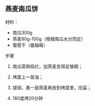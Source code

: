 

## 燕麦南瓜饼

材料：

* 南瓜300g
* 燕麦80g-100g（根据南瓜水分而定）
* 葡萄干（曼越莓）

步骤

1. 南瓜蒸熟捣烂，加燕麦变得足够稠；

2. 烤盘上一层油；

3. 搓球，裹一层燕麦再放到烤盘里，压扁；

4. 180度烤20分钟